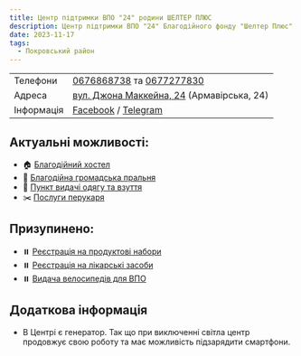 ```yaml
---
title: Центр підтримки ВПО "24" родини ШЕЛТЕР ПЛЮС
description: Центр підтримки ВПО "24" Благодійного фонду "Шелтер Плюс" у Кривому Розі за адресою вулиця Маккейна, 24 
date: 2023-11-17
tags:
  - Покровський район
---
```


<div class="centers--block">

|   |   |
|---|---|
| Телефони  | <a href="tel:0676868738">0676868738</a> та <a href="tel:0677277830">0677277830</a>   |
|Адреса | [вул. Джона Маккейна, 24](https://goo.gl/maps/LjhkFUZHJuaAuEKt9) (Армавірська, 24)  |
|Інформація  |  [Facebook](https://fb.com/supportcenter24) / [Telegram](https://t.me/centervpo24) |

</div>

## Актуальні можливості:
- 🏠 [Благодійний хостел](/center/vpo24/hostel)
- 🧼 [Благодійна громадська пральня](/center/vpo24/pralnya)
- 👚 [Пункт видачі одягу та взуття](/center/vpo24/odyag)
- ✂️ [Послуги перукаря](/center/vpo24/perukar)

## Призупинено:
- ⏸️ [Реєстрація на продуктові набори](/center/vpo24/reyestraciya)
- ⏸️ [Реєстрація на лікарські засоби](/center/vpo24/liki)
- ⏸️ [Видача велосипедів для ВПО](https://forms.gle/xWdQzPmk76LYjd357)

## Додаткова інформація
- В Центрі є генератор. Так що при виключенні світла центр продовжує свою роботу та має можливість підзарядити смартфони.